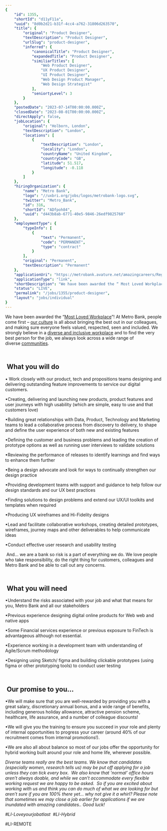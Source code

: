 ```yaml
---
{
	"id": 1355,
	"shortId": "d11yF11a",
	"uuid": "8d0b2d21-b31f-4cc4-a762-31806d263570",
	"title": {
		"original": "Product Designer",
		"textDescription": "Product Designer",
		"urlSlug": "product-designer",
		"inferred": {
			"canonicalTitle": "Product Designer",
			"expandedTitle": "Product Designer",
			"similiarTitles": [
				"Web Product Designer",
				"UX Product Designer",
				"UI Product Designer",
				"Web Design Product Manager",
				"Web Design Strategist"
			],
			"seniortyLevel": 3
		}
	},
	"postedDate": "2023-07-14T00:00:00.000Z",
	"closedDate": "2023-08-01T00:00:00.000Z",
	"directApply": false,
	"jobLocation": {
		"original": "Holborn, London",
		"textDescription": "London",
		"locations": [
			{
				"textDescription": "London",
				"locality": "London",
				"countryName": "United Kingdom",
				"countryCode": "GB",
				"latitude": 51.517,
				"longitude": -0.118
			}
		]
	},
	"hiringOrganization": {
		"name": "Metro Bank",
		"logo": "//uxbri.org/jobs/logos/metrobank-logo.svg",
		"twitter": "Metro_Bank",
		"id": 316,
		"shortId": "ADfpoh84",
		"uuid": "d443b8ab-6771-40e5-9846-26edf9825760"
	},
	"employmentType": {
		"typeInfo": [
			{
				"text": "Permanent",
				"code": "PERMANENT",
				"type": "contract"
			}
		],
		"original": "Permanent",
		"textDescription": "Permanent"
	},
	"applicationUri": "https://metrobank.avature.net/amazingcareers/RegisterMethod?jobId=19782",
	"applicationType": "link",
	"shortDescription": "We have been awarded the “ Most Loved Workplace ”! At Metro Bank, people come first –  our culture  is all about bringing the best out in our colleagues, and making sure everyone feels valued,",
	"status": "LIVE",
	"permalink": "/jobs/1355/product-designer",
	"layout": "jobs/individual"
}
---
```

<p>We have been awarded the “<a target="_blank" rel="noopener noreferrer nofollow" href="https://mostlovedworkplace.com/dashboard/certified-companies/">Most Loved Workplace</a>”! At Metro Bank, people come first –&nbsp;<a target="_blank" rel="noopener noreferrer nofollow" href="https://www.metrobankonline.co.uk/about-us/our-people/">our culture</a>&nbsp;is all about bringing the best out in our colleagues, and making sure everyone feels valued, respected, seen and included. We strongly believe in a&nbsp;<a target="_blank" rel="noopener noreferrer nofollow" href="https://www.metrobankonline.co.uk/about-us/culture-diversity/">diverse and inclusive workplace</a>&nbsp;and to find the very best person for the job, we always look across a wide range of diverse&nbsp;<a target="_blank" rel="noopener noreferrer nofollow" href="https://www.metrobankonline.co.uk/about-us/community-and-charity-involvement/">communities</a>. &nbsp;&nbsp;</p><h2><strong><br></strong>&nbsp;What you will do<br></h2><p>• Work closely with our product, tech and propositions teams designing and delivering outstanding feature improvements to service our digital customers.</p><p>•Creating, delivering and launching new products, product features and user journeys with high usability (which are simple, easy to use and that customers love)</p><p>•Building great relationships with Data, Product, Technology and Marketing teams to lead a collaborative process from discovery to delivery, to shape and define the user experience of both new and existing features</p><p>•Defining the customer and business problems and leading the creation of prototype options as well as running user interviews to validate solutions</p><p>•Reviewing the performance of releases to identify learnings and find ways to enhance them further</p><p>•Being a design advocate and look for ways to continually strengthen our design practice</p><p>•Providing development teams with support and guidance to help follow our design standards and our UX best practices</p><p>•Finding solutions to design problems and extend our UX/UI toolkits and templates when required</p><p>•Producing UX wireframes and Hi-Fidelity designs&nbsp;</p><p>•Lead and facilitate collaborative workshops, creating detailed prototypes, wireframes, journey maps and other deliverables to help communicate ideas</p><p>•Conduct effective user research and usability testing</p><p>&nbsp;And... we are a bank so risk is a part of everything we do. We love people who take responsibility, do the right thing for customers, colleagues and Metro Bank and be able to call out any concerns.</p><h2><strong><br>&nbsp;</strong>What you will need</h2><p>•Understand the risks associated with your job and what that means for you, Metro Bank and all our stakeholders</p><p>•Previous experience designing digital online products for Web web and native apps</p><p>•Some Financial services experience or previous exposure to FinTech is advantageous although not essential.</p><p>•Experience working in a development team with understanding of Agile/Scrum methodology</p><p>•Designing using Sketch/ figma and building clickable prototypes (using figma or other prototyping tools) to conduct user testing</p><h2><strong><br>&nbsp;Our promise to you…<br></strong></h2><p>•We will make sure that you are well-rewarded by providing you with a great salary, discretionary annual bonus, and a wide range of benefits, including generous holiday allowance, attractive pension scheme, healthcare, life assurance, and a number of colleague discounts!&nbsp;</p><p>•We will give you the training to ensure you succeed in your role and plenty of internal opportunities to progress your career (around 40% of our recruitment comes from internal promotions!).&nbsp;</p><p>•We are also all about balance so most of our jobs offer the opportunity for hybrid working built around your role and home life, wherever possible.</p><p><em>Diverse teams really are the best teams. We know that candidates (especially women, research tells us) may be put off applying for a job unless they can tick every box.&nbsp; We also know that ‘normal’ office hours aren’t always doable, and while we can’t accommodate every flexible working request we are happy to be asked.&nbsp; So if you are excited about working with us and think you can do much of what we are looking for but aren’t sure if you are 100% there yet… why not give it a whirl? Please note that sometimes we may close a job earlier for applications if we are inundated with amazing candidates.. Good luck!</em></p><p><em>#LI-Loveyourjobatlast&nbsp; #LI-Hybrid</em></p><p>#LI-REMOTE</p>
